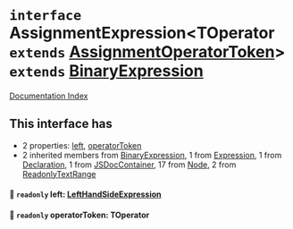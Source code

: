 # `interface` AssignmentExpression\<TOperator `extends` [AssignmentOperatorToken](../type.AssignmentOperatorToken/README.md)> `extends` [BinaryExpression](../interface.BinaryExpression/README.md)

[Documentation Index](../README.md)

## This interface has

- 2 properties:
[left](#-readonly-left-lefthandsideexpression),
[operatorToken](#-readonly-operatortoken-toperator)
- 2 inherited members from [BinaryExpression](../interface.BinaryExpression/README.md), 1 from [Expression](../interface.Expression/README.md), 1 from [Declaration](../interface.Declaration/README.md), 1 from [JSDocContainer](../interface.JSDocContainer/README.md), 17 from [Node](../interface.Node/README.md), 2 from [ReadonlyTextRange](../interface.ReadonlyTextRange/README.md)


#### 📄 `readonly` left: [LeftHandSideExpression](../interface.LeftHandSideExpression/README.md)



#### 📄 `readonly` operatorToken: TOperator



